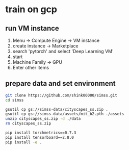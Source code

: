 # train on gcp

## run VM instance
1. Menu -> Compute Engine -> VM instance
1. create instance -> Marketplace
1. search 'pytorch' and select 'Deep Learning VM'
1. start
1. Machine Family -> GPU
1. Enter other items

## prepare data and set environment
```bash
git clone https://github.com/shink00000/simss.git
cd simss

gsutil cp gs://simss-data/cityscapes_ss.zip .
gsutil cp gs://simss-data/assets/mit_b2.pth ./assets
unzip cityscapes_ss.zip -d ./data
rm cityscapes_ss.zip

pip install torchmetrics==0.7.3
pip install tensorboard==2.8.0
pip install -e .
```
